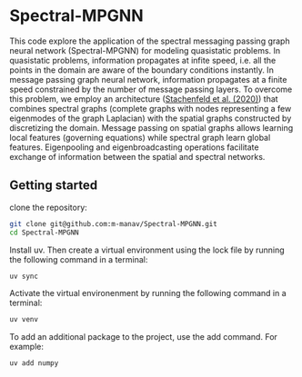 # Spectral-MPGNN

This code explore the application of the spectral messaging passing graph neural network (Spectral-MPGNN) for modeling quasistatic problems. In quasistatic problems, information propagates at infite speed, i.e. all the points in the domain are aware of the boundary conditions instantly. In message passing graph neural network, information propagates at a finite speed constrained by the number of message passing layers. To overcome this problem, we employ an architecture ([Stachenfeld et al. (2020)](https://arxiv.org/abs/2101.00079)) that combines spectral graphs (complete graphs with nodes representing a few eigenmodes of the graph Laplacian) with the spatial graphs constructed by discretizing the domain. Message passing on spatial graphs allows learning local features (governing equations) while spectral graph learn global features. Eigenpooling and eigenbroadcasting operations facilitate exchange of information between the spatial and spectral networks.

## Getting started

clone the repository:

```bash
git clone git@github.com:m-manav/Spectral-MPGNN.git
cd Spectral-MPGNN
```

Install uv. Then create a virtual environment using the lock file by running the following command in a terminal:

```bash
uv sync
```

Activate the virtual environenment by running the following command in a terminal:

```bash
uv venv
```

To add an additional package to the project, use the add command. For example:

```bash
uv add numpy
```
